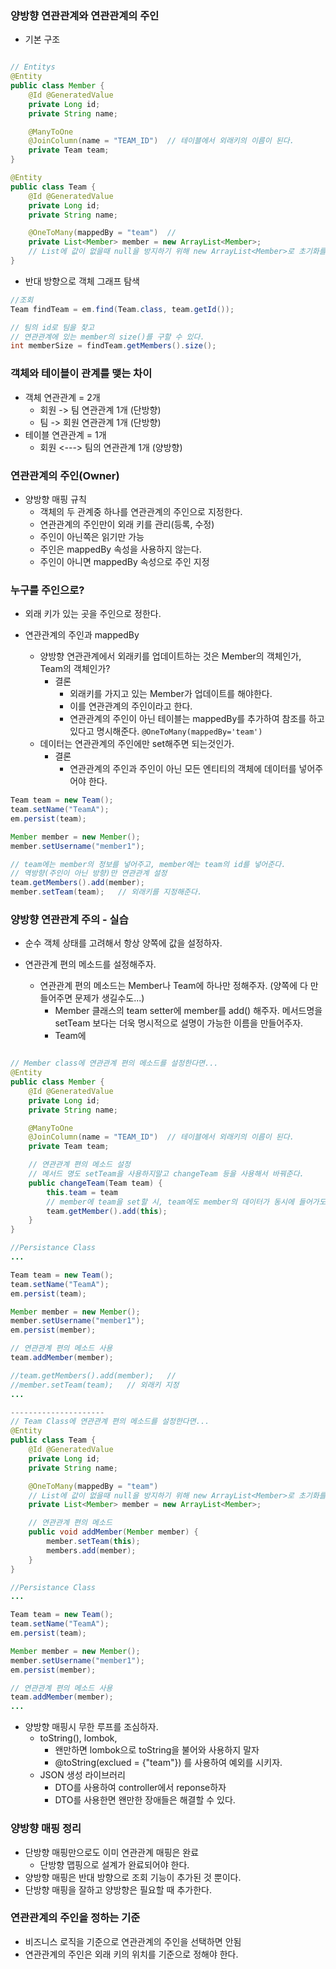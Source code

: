 ### 양방향 연관관계와 연관관계의 주인

- 기본 구조
```java

// Entitys
@Entity
public class Member {
    @Id @GeneratedValue
    private Long id;
    private String name;

    @ManyToOne
    @JoinColumn(name = "TEAM_ID")  // 테이블에서 외래키의 이름이 된다.
    private Team team;
}

@Entity
public class Team {
    @Id @GeneratedValue
    private Long id;
    private String name;

    @OneToMany(mappedBy = "team")  // 
    private List<Member> member = new ArrayList<Member>; 
    // List에 값이 없을때 null을 방지하기 위해 new ArrayList<Member>로 초기화를 시킨다.
}
```
- 반대 방향으로 객체 그래프 탐색
```java
//조회
Team findTeam = em.find(Team.class, team.getId());

// 팀의 id로 팀을 찾고
// 연관관계에 있는 member의 size()를 구할 수 있다.
int memberSize = findTeam.getMembers().size();
```

### 객체와 테이블이 관계를 맺는 차이
- 객체 연관관계 = 2개
    - 회원 -> 팀 연관관계 1개 (단방향)
    - 팀 -> 회원 연관관계 1개 (단방향)
- 테이블 연관관계 = 1개
    - 회원 <---> 팀의 연관관계 1개 (양방향)

### 연관관계의 주인(Owner)
- 양방향 매핑 규칙
    - 객체의 두 관계중 하나를 연관관계의 주인으로 지정한다.
    - 연관관계의 주인만이 외래 키를 관리(등록, 수정)
    - 주인이 아닌쪽은 읽기만 가능
    - 주인은 mappedBy 속성을 사용하지 않는다.
    - 주인이 아니면 mappedBy 속성으로 주인 지정

### 누구를 주인으로?
- 외래 키가 있는 곳을 주인으로 정한다.

- 연관관계의 주인과 mappedBy
    - 양방향 연관관계에서 외래키를 업데이트하는 것은 Member의 객체인가, Team의 객체인가?
        - 결론
            - 외래키를 가지고 있는 Member가 업데이트를 해야한다.
            - 이를 연관관계의 주인이라고 한다.
            - 연관관계의 주인이 아닌 테이블는 mappedBy를 추가하여 참조를 하고 있다고 명시해준다. `@OneToMany(mappedBy='team')`
    - 데이터는 연관관계의 주인에만 set해주면 되는것인가.
        - 결론
            - 연관관계의 주인과 주인이 아닌 모든 엔티티의 객체에 데이터를 넣어주어야 한다.
```java
Team team = new Team();
team.setName("TeamA");
em.persist(team);

Member member = new Member();
member.setUsername("member1");

// team에는 member의 정보를 넣어주고, member에는 team의 id를 넣어준다.
// 역방향(주인이 아닌 방향)만 연관관계 설정
team.getMembers().add(member);
member.setTeam(team);   // 외래키를 지정해준다.
```

### 양방향 연관관계 주의 - 실습 
- 순수 객체 상태를 고려해서 항상 양쪽에 값을 설정하자.
    
- 연관관계 편의 메소드를 설정해주자.
    - 연관관계 편의 메소드는 Member나 Team에 하나만 정해주자. (양쪽에 다 만들어주면 문제가 생길수도...)
        - Member 클래스의 team setter에 member를 add() 해주자. 메서드명을 setTeam 보다는 더욱 명시적으로 설명이 가능한 이름을 만들어주자.
        - Team에 
```java

// Member class에 연관관계 편의 메소드를 설정한다면...
@Entity
public class Member {
    @Id @GeneratedValue
    private Long id;
    private String name;

    @ManyToOne
    @JoinColumn(name = "TEAM_ID")  // 테이블에서 외래키의 이름이 된다.
    private Team team;

    // 연관관계 편의 메소드 설정
    // 메서드 명도 setTeam을 사용하지말고 changeTeam 등을 사용해서 바꿔준다.
    public changeTeam(Team team) {
        this.team = team
        // member에 team을 set할 시, team에도 member의 데이터가 동시에 들어가도록 설정해준다.
        team.getMember().add(this);
    }
}

//Persistance Class
...

Team team = new Team();
team.setName("TeamA");
em.persist(team);

Member member = new Member();
member.setUsername("member1");
em.persist(member);

// 연관관계 편의 메소드 사용
team.addMember(member);

//team.getMembers().add(member);   // 
//member.setTeam(team);   // 외래키 지정
...

---------------------
// Team Class에 연관관계 편의 메소드를 설정한다면...
@Entity
public class Team {
    @Id @GeneratedValue
    private Long id;
    private String name;

    @OneToMany(mappedBy = "team") 
    // List에 값이 없을때 null을 방지하기 위해 new ArrayList<Member>로 초기화를 시킨다.
    private List<Member> member = new ArrayList<Member>; 

    // 연관관계 편의 메소드
    public void addMember(Member member) {
        member.setTeam(this);
        members.add(member);
    }
}

//Persistance Class
...

Team team = new Team();
team.setName("TeamA");
em.persist(team);

Member member = new Member();
member.setUsername("member1");
em.persist(member);

// 연관관계 편의 메소드 사용
team.addMember(member);
...
```

- 양방향 매핑시 무한 루프를 조심하자.
    - toString(), lombok, 
        - 왠만하면 lombok으로 toString을 불어와 사용하지 말자
        - @toString(exclued = {"team"}) 를 사용하여 예외를 시키자.
    - JSON 생성 라이브러리
        - DTO를 사용하여 controller에서 reponse하자
        - DTO를 사용한면 왠만한 장애들은 해결할 수 있다.

### 양방향 매핑 정리
- 단방향 매핑만으로도 이미 연관관계 매핑은 완료
    - 단방향 맵핑으로 설계가 완료되어야 한다.
- 양방향 매핑은 반대 방향으로 조회 기능이 추가된 것 뿐이다.
- 단방향 매핑을 잘하고 양방향은 필요할 때 추가한다.

### 연관관계의 주인을 정하는 기준
- 비즈니스 로직을 기준으로 연관관계의 주인을 선택하면 안됨
- 연관관계의 주인은 외래 키의 위치를 기준으로 정해야 한다.